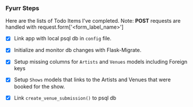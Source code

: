 ### Fyurr Steps
Here are the lists of Todo Items I've completed. Note: **POST** requests are handled with request.form['<form_label_name>']
- [x] Link app with local psql db in `config` file.
- [x] Initialize and monitor db changes with Flask-Migrate.
- [x] Setup missing columns for `Artists` and `Venues` models including Foreign keys
- [x] Setup `Shows` models that links to the Artists and Venues that were booked for the show.
- [x] Link `create_venue_submission()` to psql db

